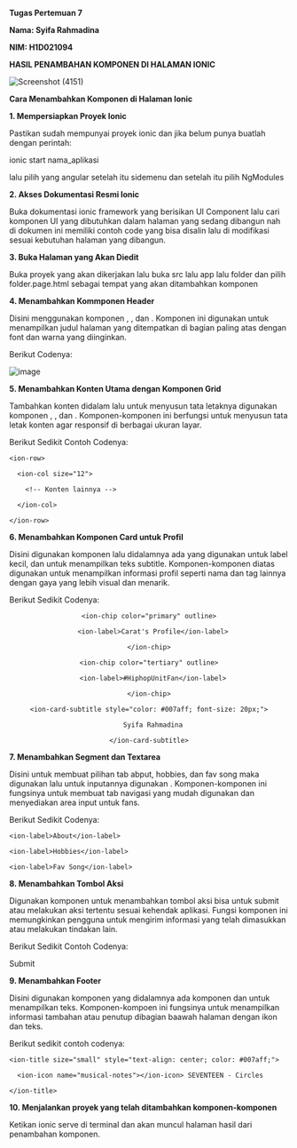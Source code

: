 **Tugas Pertemuan 7**

**Nama: Syifa Rahmadina**

**NIM: H1D021094**


**HASIL PENAMBAHAN KOMPONEN DI HALAMAN IONIC**


![Screenshot (4151)](https://github.com/user-attachments/assets/f76078ec-e2ae-4b57-8fb3-c40b198eac18)



**Cara Menambahkan Komponen di Halaman Ionic**


**1. Mempersiapkan Proyek Ionic**

Pastikan sudah mempunyai proyek ionic dan jika belum punya buatlah dengan perintah:

ionic start nama_aplikasi

lalu pilih yang angular setelah itu sidemenu dan setelah itu pilih NgModules


**2. Akses Dokumentasi Resmi Ionic**

Buka dokumentasi ionic framework yang berisikan UI Component lalu cari komponen UI yang dibutuhkan dalam halaman yang sedang dibangun nah di dokumen ini memiliki contoh code yang bisa disalin lalu di modifikasi sesuai kebutuhan halaman yang dibangun.


**3. Buka Halaman yang Akan Diedit**

Buka proyek yang akan dikerjakan lalu buka src lalu app lalu folder dan pilih folder.page.html sebagai tempat yang akan ditambahkan komponen


**4. Menambahkan Kommponen Header**

Disini menggunakan komponen <ion-header>, <ion-toolbar>, dan <ion-title>. Komponen ini digunakan untuk menampilkan judul halaman yang ditempatkan di bagian paling atas dengan font dan warna yang diinginkan.

Berikut Codenya:

![image](https://github.com/user-attachments/assets/83c8f240-8d2b-4a64-b5ec-6fab235a04b4)


**5. Menambahkan Konten Utama dengan Komponen Grid**

Tambahkan konten didalam <ion-content> lalu untuk menyusun tata letaknya digunakan komponen <ion-grid>, <ion-row>, dan <ion-col>. Komponen-komponen ini berfungsi untuk menyusun tata letak konten agar responsif di berbagai ukuran layar.

Berikut Sedikit Contoh Codenya:

<ion-content style="--background: linear-gradient(to bottom, #e0f7fa, #ffe3e8);">
  
  <ion-grid>
  
    <ion-row>
    
      <ion-col size="12">
      
        <!-- Konten lainnya -->
      
      </ion-col>
    
    </ion-row>
  
  </ion-grid>

</ion-content>


**6. Menambahkan Komponen Card untuk Profil**

Disini digunakan komponen <ion-card> lalu didalamnya ada <ion-chip> yang digunakan untuk label kecil, dan <ion-card-subtitle> untuk menampilkan teks subtitle. Komponen-komponen diatas digunakan untuk menampilkan informasi profil seperti nama dan tag lainnya dengan gaya yang lebih visual dan menarik.

Berikut Sedikit Codenya:

<ion-card style="background-color: #ffffff; border-radius: 15px; margin: 20px;">
  
  <ion-card-header style="text-align: center;">
  
    <ion-chip color="primary" outline>
    
      <ion-label>Carat's Profile</ion-label>
    
    </ion-chip>
    
    <ion-chip color="tertiary" outline>
    
      <ion-label>#HiphopUnitFan</ion-label>
    
    </ion-chip>
    
    <ion-card-subtitle style="color: #007aff; font-size: 20px;">
    
      Syifa Rahmadina
    
    </ion-card-subtitle>
  
  </ion-card-header>

</ion-card>


**7. Menambahkan Segment dan Textarea**

Disini untuk membuat pilihan tab abput, hobbies, dan fav song maka digunakan <ion-segment> lalu untuk inputannya digunakan <ion-textarea>. Komponen-komponen ini fungsinya untuk membuat tab navigasi yang mudah digunakan dan menyediakan area input untuk fans.

Berikut Sedikit Codenya:

<ion-segment value="about" mode="ios">
 
  <ion-segment-button value="about">
  
    <ion-label>About</ion-label>
  
  </ion-segment-button>
  
  <ion-segment-button value="hobbies">
  
    <ion-label>Hobbies</ion-label>
  
  </ion-segment-button>
  
  <ion-segment-button value="fav_song">
  
    <ion-label>Fav Song</ion-label>
  
  </ion-segment-button>

</ion-segment>

<ion-textarea placeholder="Share something about yourself..." rows="6" auto-grow="true">

</ion-textarea>


**8. Menambahkan Tombol Aksi**

Digunakan komponen <ion-button> untuk menambahkan tombol aksi bisa untuk submit atau melakukan aksi tertentu sesuai kehendak aplikasi. Fungsi komponen ini memungkinkan pengguna untuk mengirim informasi yang telah dimasukkan atau melakukan tindakan lain.

Berikut Sedikit Contoh Codenya:

<ion-button expand="block" color="tertiary" style="background-color: #ff4081;">

  Submit

</ion-button>


**9. Menambahkan Footer**

Disini digunakan komponen <ion-footer> yang didalamnya ada komponen <ion-toolbar> dan <ion-title> untuk menampilkan teks. Komponen-kompoen ini fungsinya untuk menampilkan informasi tambahan atau penutup dibagian baawah halaman dengan ikon dan teks.

Berikut sedikit contoh codenya:

<ion-footer>
 
  <ion-toolbar style="background-color: #ffe3e8;">
  
    <ion-title size="small" style="text-align: center; color: #007aff;">
    
      <ion-icon name="musical-notes"></ion-icon> SEVENTEEN - Circles
    
    </ion-title>
  
  </ion-toolbar>

</ion-footer>


**10. Menjalankan proyek yang telah ditambahkan komponen-komponen**

Ketikan ionic serve di terminal dan akan muncul halaman hasil dari penambahan komponen.
